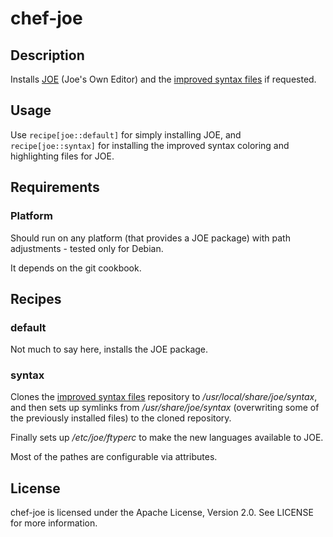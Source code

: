 # chef-joe

## Description

Installs [JOE](http://joe-editor.sourceforge.net/) (Joe's Own Editor) and the [improved syntax files](https://github.com/cmur2/joe-syntax) if requested.

## Usage

Use `recipe[joe::default]` for simply installing JOE, and `recipe[joe::syntax]` for installing the improved syntax coloring and highlighting files for JOE.

## Requirements

### Platform

Should run on any platform (that provides a JOE package) with path adjustments - tested only for Debian.

It depends on the git cookbook.

## Recipes

### default

Not much to say here, installs the JOE package.

### syntax

Clones the [improved syntax files](https://github.com/cmur2/joe-syntax) repository to */usr/local/share/joe/syntax*, and then sets up symlinks from */usr/share/joe/syntax* (overwriting some of the previously installed files) to the cloned repository.

Finally sets up */etc/joe/ftyperc* to make the new languages available to JOE.

Most of the pathes are configurable via attributes.

## License

chef-joe is licensed under the Apache License, Version 2.0. See LICENSE for more information.
